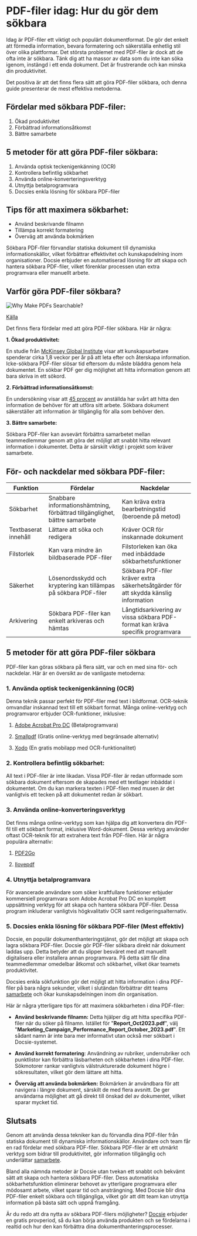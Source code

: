 # PDF-filer idag: Hur du gör dem sökbara

Idag är PDF-filer ett viktigt och populärt dokumentformat. De gör det enkelt att förmedla information, bevara formatering och säkerställa enhetlig stil över olika plattformar. Det största problemet med PDF-filer är dock att de ofta inte är sökbara. Tänk dig att ha massor av data som du inte kan söka igenom, instängd i ett enda dokument. Det är frustrerande och kan minska din produktivitet.

Det positiva är att det finns flera sätt att göra PDF-filer sökbara, och denna guide presenterar de mest effektiva metoderna.

## Fördelar med sökbara PDF-filer:

1. Ökad produktivitet
2. Förbättrad informationsåtkomst
3. Bättre samarbete

## 5 metoder för att göra PDF-filer sökbara:

1. Använda optisk teckenigenkänning (OCR)
2. Kontrollera befintlig sökbarhet
3. Använda online-konverteringsverktyg
4. Utnyttja betalprogramvara
5. Docsies enkla lösning för sökbara PDF-filer

## Tips för att maximera sökbarhet:

- Använd beskrivande filnamn
- Tillämpa korrekt formatering
- Överväg att använda bokmärken

Sökbara PDF-filer förvandlar statiska dokument till dynamiska informationskällor, vilket förbättrar effektivitet och kunskapsdelning inom organisationer. Docsie erbjuder en automatiserad lösning för att skapa och hantera sökbara PDF-filer, vilket förenklar processen utan extra programvara eller manuellt arbete.


## Varför göra PDF-filer sökbara?

![Why Make PDFs Searchable?](https://cdn.docsie.io/workspace_PfNzfGj3YfKKtTO4T/doc_QiqgSuNoJpspcExF3/file_jlxXevoHVgfgPUm19/image1.png)

[Källa](https://artificio.ai/product/search-pdf)

Det finns flera fördelar med att göra PDF-filer sökbara. Här är några:

**1. Ökad produktivitet:**

En studie från [McKinsey Global Institute](https://www.mckinsey.com/industries/technology-media-and-telecommunications/our-insights/the-social-economy) visar att kunskapsarbetare spenderar cirka 1,8 veckor per år på att leta efter och återskapa information. Icke-sökbara PDF-filer slösar tid eftersom du måste bläddra genom hela dokumentet. En sökbar PDF ger dig möjlighet att hitta information genom att bara skriva in ett sökord.

**2. Förbättrad informationsåtkomst:**

En undersökning visar att [45 procent](https://investor.manpowergroup.com/news-releases/news-release-details/talent-shortages-record-high-45-employers-around-world-report) av anställda har svårt att hitta den information de behöver för att utföra sitt arbete. Sökbara dokument säkerställer att information är tillgänglig för alla som behöver den.

**3. Bättre samarbete:**

Sökbara PDF-filer kan avsevärt förbättra samarbetet mellan teammedlemmar genom att göra det möjligt att snabbt hitta relevant information i dokumentet. Detta är särskilt viktigt i projekt som kräver samarbete.

## För- och nackdelar med sökbara PDF-filer:

|Funktion|Fördelar|Nackdelar|
|-|-|-|
|Sökbarhet|Snabbare informationshämtning, förbättrad tillgänglighet, bättre samarbete|Kan kräva extra bearbetningstid (beroende på metod)|
|Textbaserat innehåll|Lättare att söka och redigera|Kräver OCR för inskannade dokument|
|Filstorlek|Kan vara mindre än bildbaserade PDF-filer|Filstorleken kan öka med inbäddade sökbarhetsfunktioner|
|Säkerhet|Lösenordsskydd och kryptering kan tillämpas på sökbara PDF-filer|Sökbara PDF-filer kräver extra säkerhetsåtgärder för att skydda känslig information|
|Arkivering|Sökbara PDF-filer kan enkelt arkiveras och hämtas|Långtidsarkivering av vissa sökbara PDF-format kan kräva specifik programvara|
 

## 5 metoder för att göra PDF-filer sökbara

PDF-filer kan göras sökbara på flera sätt, var och en med sina för- och nackdelar. Här är en översikt av de vanligaste metoderna:

### 1. Använda optisk teckenigenkänning (OCR)
Denna teknik passar perfekt för PDF-filer med text i bildformat. OCR-teknik omvandlar inskannad text till ett sökbart format. Många online-verktyg och programvaror erbjuder OCR-funktioner, inklusive:

1. [Adobe Acrobat Pro DC](https://www.adobe.com/es_eu/acrobat/acrobat-pro.html) (Betalprogramvara)

2. [Smallpdf](https://smallpdf.com/) (Gratis online-verktyg med begränsade alternativ)

3. [Xodo](https://xodo.com/) (En gratis mobilapp med OCR-funktionalitet)

 

### 2. Kontrollera befintlig sökbarhet:
All text i PDF-filer är inte likadan. Vissa PDF-filer är redan utformade som sökbara dokument eftersom de skapades med ett textlager inbäddat i dokumentet. Om du kan markera texten i PDF-filen med musen är det vanligtvis ett tecken på att dokumentet redan är sökbart.

### 3. Använda online-konverteringsverktyg

Det finns många online-verktyg som kan hjälpa dig att konvertera din PDF-fil till ett sökbart format, inklusive Word-dokument. Dessa verktyg använder oftast OCR-teknik för att extrahera text från PDF-filen. Här är några populära alternativ:

1. [PDF2Go](https://www.pdf2go.com/)

2. [Ilovepdf](https://www.ilovepdf.com/)

 

### 4. Utnyttja betalprogramvara

För avancerade användare som söker kraftfullare funktioner erbjuder kommersiell programvara som Adobe Acrobat Pro DC en komplett uppsättning verktyg för att skapa och hantera sökbara PDF-filer. Dessa program inkluderar vanligtvis högkvalitativ OCR samt redigeringsalternativ.

### 5. Docsies enkla lösning för sökbara PDF-filer (Mest effektiv)

Docsie, en populär dokumenthanteringstjänst, gör det möjligt att skapa och lagra sökbara PDF-filer. Docsie gör PDF-filer sökbara direkt när dokument laddas upp. Detta betyder att du slipper besväret med att manuellt digitalisera eller installera annan programvara. På detta sätt får dina teammedlemmar omedelbar åtkomst och sökbarhet, vilket ökar teamets produktivitet.

Docsies enkla sökfunktion gör det möjligt att hitta information i dina PDF-filer på bara några sekunder, vilket i slutändan förbättrar ditt teams [samarbete](https://site.docsie.io/centralized-team-collaboration-and-project-management) och ökar kunskapsdelningen inom din organisation.

Här är några ytterligare tips för att maximera sökbarheten i dina PDF-filer:

* **Använd beskrivande filnamn:** Detta hjälper dig att hitta specifika PDF-filer när du söker på filnamn. Istället för "**Report_Oct2023.pdf**", välj "**Marketing_Campaign_Performance_Report_October_2023.pdf**". Ett sådant namn är inte bara mer informativt utan också mer sökbart i Docsie-systemet.

* **Använd korrekt formatering**: Användning av rubriker, underrubriker och punktlistor kan förbättra läsbarheten och sökbarheten i dina PDF-filer. Sökmotorer rankar vanligtvis välstrukturerade dokument högre i sökresultaten, vilket gör dem lättare att hitta.

* **Överväg att använda bokmärken:** Bokmärken är användbara för att navigera i längre dokument, särskilt de med flera avsnitt. De ger användarna möjlighet att gå direkt till önskad del av dokumentet, vilket sparar mycket tid.

## Slutsats

Genom att använda dessa tekniker kan du förvandla dina PDF-filer från statiska dokument till dynamiska informationskällor. Användare och team får en rad fördelar med sökbara PDF-filer. Sökbara PDF-filer är ett utmärkt verktyg som bidrar till produktivitet, gör information tillgänglig och underlättar [samarbete](https://site.docsie.io/documentation-collaboration-software).

Bland alla nämnda metoder är Docsie utan tvekan ett snabbt och bekvämt sätt att skapa och hantera sökbara PDF-filer. Dess automatiska sökbarhetsfunktion eliminerar behovet av ytterligare programvara eller mödosamt arbete, vilket sparar tid och ansträngning. Med Docsie blir dina PDF-filer enkelt sökbara och tillgängliga, vilket gör att ditt team kan utnyttja information på bästa sätt och uppnå framgång.

Är du redo att dra nytta av sökbara PDF-filers möjligheter? [Docsie](https://www.docsie.io/) erbjuder en gratis provperiod, så du kan börja använda produkten och se fördelarna i realtid och hur den kan förbättra dina dokumenthanteringsprocesser.